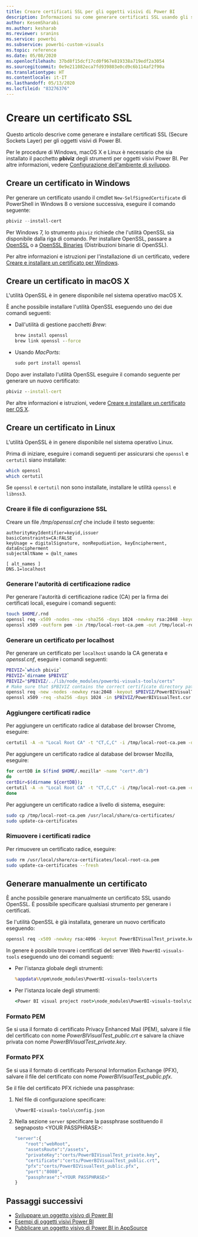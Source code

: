 ```yaml
---
title: Creare certificati SSL per gli oggetti visivi di Power BI
description: Informazioni su come generare certificati SSL usando gli strumenti per oggetti visivi di Power BI in Windows, Mac o Linux oppure manualmente.
author: KesemSharabi
ms.author: kesharab
ms.reviewer: sranins
ms.service: powerbi
ms.subservice: powerbi-custom-visuals
ms.topic: reference
ms.date: 05/08/2020
ms.openlocfilehash: 37bd8f15dcf17cd0f967e819338a719edf2a3054
ms.sourcegitcommit: 0e9e211082eca7fd939803e0cd9c6b114af2f90a
ms.translationtype: HT
ms.contentlocale: it-IT
ms.lasthandoff: 05/13/2020
ms.locfileid: "83276376"
---
```

# <a name="create-an-ssl-certificate"></a>Creare un certificato SSL

Questo articolo descrive come generare e installare certificati SSL (Secure Sockets Layer) per gli oggetti visivi di Power BI.

Per le procedure di Windows, macOS X e Linux è necessario che sia installato il pacchetto **pbiviz** degli strumenti per oggetti visivi Power BI. Per altre informazioni, vedere [Configurazione dell'ambiente di sviluppo](https://docs.microsoft.com/power-bi/developer/visuals/custom-visual-develop-tutorial#setting-up-the-developer-environment). 

## <a name="create-a-certificate-on-windows"></a>Creare un certificato in Windows

Per generare un certificato usando il cmdlet `New-SelfSignedCertificate` di PowerShell in Windows 8 o versione successiva, eseguire il comando seguente:

```powershell
pbiviz --install-cert
```

Per Windows 7, lo strumento `pbiviz` richiede che l'utilità OpenSSL sia disponibile dalla riga di comando. Per installare OpenSSL, passare a [OpenSSL](https://www.openssl.org) o a [OpenSSL Binaries](https://wiki.openssl.org/index.php/Binaries) (Distribuzioni binarie di OpenSSL).

Per altre informazioni e istruzioni per l'installazione di un certificato, vedere [Creare e installare un certificato per Windows](https://docs.microsoft.com/power-bi/developer/visuals/custom-visual-develop-tutorial#windows).

## <a name="create-a-certificate-on-macos-x"></a>Creare un certificato in macOS X

L'utilità OpenSSL è in genere disponibile nel sistema operativo macOS X.

È anche possibile installare l'utilità OpenSSL eseguendo uno dei due comandi seguenti:

- Dall'utilità di gestione pacchetti *Brew*:
  
  ```cmd
  brew install openssl
  brew link openssl --force
  ```

- Usando *MacPorts*:
  
  ```cmd
  sudo port install openssl
  ```

Dopo aver installato l'utilità OpenSSL eseguire il comando seguente per generare un nuovo certificato:

```cmd
pbiviz --install-cert
```

Per altre informazioni e istruzioni, vedere [Creare e installare un certificato per OS X](https://docs.microsoft.com/power-bi/developer/visuals/custom-visual-develop-tutorial#osx).

## <a name="create-a-certificate-on-linux"></a>Creare un certificato in Linux

L'utilità OpenSSL è in genere disponibile nel sistema operativo Linux.

Prima di iniziare, eseguire i comandi seguenti per assicurarsi che `openssl` e `certutil` siano installate:

```sh
which openssl
which certutil
```

Se `openssl` e `certutil` non sono installate, installare le utilità `openssl` e `libnss3`.

### <a name="create-the-ssl-configuration-file"></a>Creare il file di configurazione SSL

Creare un file */tmp/openssl.cnf* che include il testo seguente:

```
authorityKeyIdentifier=keyid,issuer
basicConstraints=CA:FALSE
keyUsage = digitalSignature, nonRepudiation, keyEncipherment, dataEncipherment
subjectAltName = @alt_names

[ alt_names ]
DNS.1=localhost
```

### <a name="generate-root-certificate-authority"></a>Generare l'autorità di certificazione radice

Per generare l'autorità di certificazione radice (CA) per la firma dei certificati locali, eseguire i comandi seguenti:

```sh
touch $HOME/.rnd
openssl req -x509 -nodes -new -sha256 -days 1024 -newkey rsa:2048 -keyout /tmp/local-root-ca.key -out /tmp/local-root-ca.pem -subj "/C=US/CN=Local Root CA/O=Local Root CA"
openssl x509 -outform pem -in /tmp/local-root-ca.pem -out /tmp/local-root-ca.crt
```

### <a name="generate-a-certificate-for-localhost"></a>Generare un certificato per localhost 

Per generare un certificato per `localhost` usando la CA generata e *openssl.cnf*, eseguire i comandi seguenti:

```sh
PBIVIZ=`which pbiviz`
PBIVIZ=`dirname $PBIVIZ`
PBIVIZ="$PBIVIZ/../lib/node_modules/powerbi-visuals-tools/certs"
# Make sure that $PBIVIZ contains the correct certificate directory path. ls $PBIVIZ should list 'blank' file.
openssl req -new -nodes -newkey rsa:2048 -keyout $PBIVIZ/PowerBIVisualTest_private.key -out $PBIVIZ/PowerBIVisualTest.csr -subj "/C=US/O=PowerBI Visuals/CN=localhost"
openssl x509 -req -sha256 -days 1024 -in $PBIVIZ/PowerBIVisualTest.csr -CA /tmp/local-root-ca.pem -CAkey /tmp/local-root-ca.key -CAcreateserial -extfile /tmp/openssl.cnf -out $PBIVIZ/PowerBIVisualTest_public.crt
```

### <a name="add-root-certificates"></a>Aggiungere certificati radice

Per aggiungere un certificato radice al database del browser Chrome, eseguire:

```sh
certutil -A -n "Local Root CA" -t "CT,C,C" -i /tmp/local-root-ca.pem -d sql:$HOME/.pki/nssdb
```

Per aggiungere un certificato radice al database del browser Mozilla, eseguire:

```sh
for certDB in $(find $HOME/.mozilla* -name "cert*.db")
do
certDir=$(dirname ${certDB});
certutil -A -n "Local Root CA" -t "CT,C,C" -i /tmp/local-root-ca.pem -d sql:${certDir}
done
```

Per aggiungere un certificato radice a livello di sistema, eseguire:

```sh
sudo cp /tmp/local-root-ca.pem /usr/local/share/ca-certificates/
sudo update-ca-certificates
```

### <a name="remove-root-certificates"></a>Rimuovere i certificati radice

Per rimuovere un certificato radice, eseguire:

```sh
sudo rm /usr/local/share/ca-certificates/local-root-ca.pem
sudo update-ca-certificates --fresh
```

## <a name="generate-a-certificate-manually"></a>Generare manualmente un certificato

È anche possibile generare manualmente un certificato SSL usando OpenSSL. È possibile specificare qualsiasi strumento per generare i certificati.

Se l'utilità OpenSSL è già installata, generare un nuovo certificato eseguendo:

```cmd
openssl req -x509 -newkey rsa:4096 -keyout PowerBIVisualTest_private.key -out PowerBIVisualTest_public.crt -days 365
```

In genere è possibile trovare i certificati del server Web `PowerBI-visuals-tools` eseguendo uno dei comandi seguenti:

- Per l'istanza globale degli strumenti:
  
  ```cmd
  %appdata%\npm\node_modules\PowerBI-visuals-tools\certs
  ```

- Per l'istanza locale degli strumenti:
  
  ```cmd
  <Power BI visual project root>\node_modules\PowerBI-visuals-tools\certs
  ```

### <a name="pem-format"></a>Formato PEM

Se si usa il formato di certificato Privacy Enhanced Mail (PEM), salvare il file del certificato con nome *PowerBIVisualTest_public.crt* e salvare la chiave privata con nome *PowerBIVisualTest_private.key*.

### <a name="pfx-format"></a>Formato PFX

Se si usa il formato di certificato Personal Information Exchange (PFX), salvare il file del certificato con nome *PowerBIVisualTest_public.pfx*.

Se il file del certificato PFX richiede una passphrase:

1. Nel file di configurazione specificare:
   
   ```cmd
   \PowerBI-visuals-tools\config.json
   ```
   
1. Nella sezione `server` specificare la passphrase sostituendo il segnaposto \<YOUR PASSPHRASE>:

    ```cmd
    "server":{
        "root":"webRoot",
        "assetsRoute":"/assets",
        "privateKey":"certs/PowerBIVisualTest_private.key",
        "certificate":"certs/PowerBIVisualTest_public.crt",
        "pfx":"certs/PowerBIVisualTest_public.pfx",
        "port":"8080",
        "passphrase":"<YOUR PASSPHRASE>"
    }
    ```

## <a name="next-steps"></a>Passaggi successivi
- [Sviluppare un oggetto visivo di Power BI](custom-visual-develop-tutorial.md)
- [Esempi di oggetti visivi Power BI](samples.md)
- [Pubblicare un oggetto visivo di Power BI in AppSource](office-store.md)
